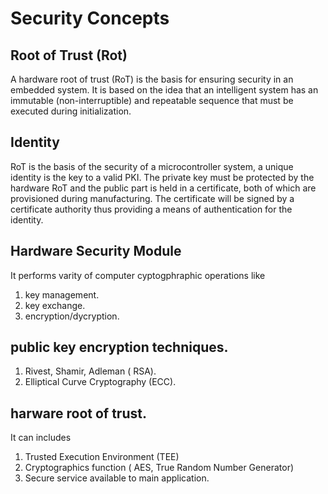# Security Concepts

## Root of Trust (Rot)
A hardware root of trust (RoT) is the basis for ensuring security in an embedded system. It is based on the idea that an intelligent system has an immutable (non-interruptible) and repeatable sequence that must be executed during initialization.

## Identity
RoT is the basis of the security of a microcontroller system, a unique identity is the key to a valid PKI.
The private key must be protected by the hardware RoT and the public part is held in a certificate, both of which are provisioned during manufacturing. The certificate will be signed by a certificate authority thus providing a means of authentication for the identity. 

## Hardware Security Module
 It performs varity of computer cyptogphraphic operations like 
  1. key management.
  2. key exchange.
  3. encryption/dycryption.
  
## public key encryption techniques.
  1. Rivest, Shamir, Adleman ( RSA).
  2. Elliptical Curve Cryptography (ECC).


## harware root of trust.
 It can includes
 1. Trusted Execution Environment (TEE)
 2. Cryptographics function ( AES, True Random Number Generator)
 3. Secure service available to main application.


